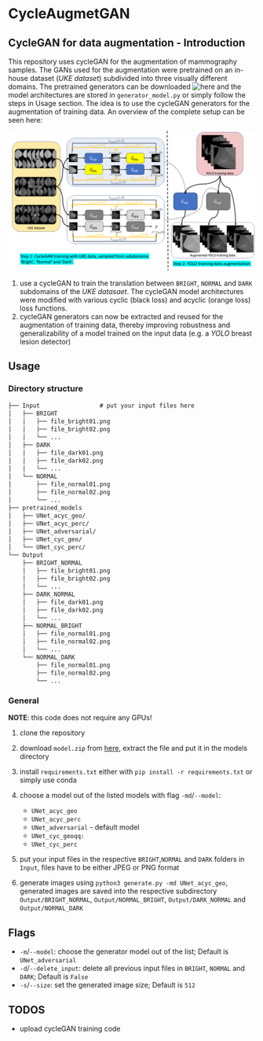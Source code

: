 # CycleAugmetGAN

## CycleGAN for data augmentation - Introduction
This repository uses cycleGAN for the augmentation of mammography samples. The GANs used for the augmentation were pretrained on an in-house dataset (*UKE dataset*) subdivided into three visually different domains. The pretrained generators can be downloaded ![here](https://faubox.rrze.uni-erlangen.de/getlink/fiRBM55TXSUgXzJgRftve6EV/) and the model architectures are stored in `generator_model.py` or simply follow the steps in Usage section. The idea is to use the cycleGAN generators 
for the augmentation of training data. An overview of the complete setup can be seen here:

![Idea](https://github.com/AmirMaEl/CycleAugmentGAN/blob/main/overview.png)
 1. use a cycleGAN to train the translation between `BRIGHT`, `NORMAL` and `DARK` subdomains of the *UKE datasaet*. The cycleGAN model architectures were modified with various cyclic (black loss) and acyclic (orange loss) loss functions.
2. cycleGAN generators can now be extracted and reused for the augmentation of training data, thereby improving robustness and generalizability of a model trained on the input data (e.g. a *YOLO* breast lesion detector)



## Usage

### Directory structure
```
├── Input                 # put your input files here 
│   ├── BRIGHT
│   │   ├── file_bright01.png
│   │   ├── file_bright02.png
│   │   └── ...
│   ├── DARK
│   │   ├── file_dark01.png
│   │   ├── file_dark02.png
│   │   └── ...
│   └── NORMAL
│       ├── file_normal01.png
│       ├── file_normal02.png
│       └── ...
├── pretrained_models
│   ├── UNet_acyc_geo/
│   ├── UNet_acyc_perc/
│   ├── UNet_adversarial/
│   ├── UNet_cyc_geo/
│   └── UNet_cyc_perc/
└── Output
    ├── BRIGHT_NORMAL
    │   ├── file_bright01.png
    │   ├── file_bright02.png
    │   └── ...
    ├── DARK_NORMAL
    │   ├── file_dark01.png
    │   ├── file_dark02.png
    │   └── ...
    ├── NORMAL_BRIGHT
    │   ├── file_normal01.png
    │   ├── file_normal02.png
    │   └── ...
    └── NORMAL_DARK
        ├── file_normal01.png
        ├── file_normal02.png
        └── ...

```

### General

**NOTE**: this code does not require any GPUs!


1. clone the repository 
2. download `model.zip` from [here](https://faubox.rrze.uni-erlangen.de/getlink/fiRBM55TXSUgXzJgRftve6EV/), extract the file and put it in the models directory
3. install `requirements.txt` either with `pip install -r requirements.txt` or simply use conda 
4. choose a model out of the listed models with flag `-md`/`--model`:
    - `UNet_acyc_geo`
    - `UNet_acyc_perc`
    - `UNet_adversarial` - default model 
    - `UNet_cyc_geoqq:`
    - `UNet_cyc_perc`

5. put your input files in the respective `BRIGHT`,`NORMAL` and `DARK` folders in  `Input`, files have to be either JPEG or PNG format
6. generate images using `python3 generate.py -md UNet_acyc_geo`, generated images are saved into the respective subdirectory `Output/BRIGHT_NORMAL`, `Output/NORMAL_BRIGHT`, `Output/DARK_NORMAL` and `Output/NORMAL_DARK`

## Flags

- `-m`/`--model`: choose the generator model out of the list; Default is `UNet_adversarial`
- `-d`/`--delete_input`: delete all previous input files in `BRIGHT`, `NORMAL` and `DARK`; Default is `False`
- `-s`/`--size`: set the generated image size; Default is `512`
 
## TODOS
- upload cycleGAN training code